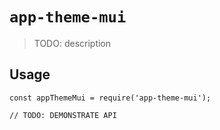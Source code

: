 # `app-theme-mui`

> TODO: description

## Usage

```
const appThemeMui = require('app-theme-mui');

// TODO: DEMONSTRATE API
```
